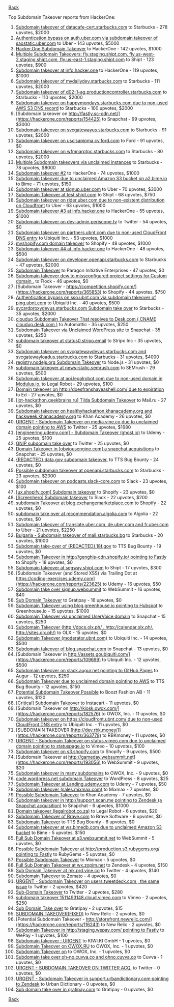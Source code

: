 [Back](../README.md)

Top Subdomain Takeover reports from HackerOne:

1. [Subdomain takeover of datacafe-cert.starbucks.com](https://hackerone.com/reports/665398) to Starbucks - 278 upvotes, $2000
2. [Authentication bypass on auth.uber.com via subdomain takeover of saostatic.uber.com](https://hackerone.com/reports/219205) to Uber - 143 upvotes, $5000
3. [Hacker.One Subdomain Takeover](https://hackerone.com/reports/159156) to HackerOne - 142 upvotes, $1000
4. [Multiple Subdomain Takeovers: fly.staging.shipt.com, fly.us-west-2.staging.shipt.com, fly.us-east-1.staging.shipt.com](https://hackerone.com/reports/576857) to Shipt - 123 upvotes, $900
5. [Subdomain takeover at info.hacker.one](https://hackerone.com/reports/202767) to HackerOne - 119 upvotes, $1000
6. [Subdomain takeover of mydailydev.starbucks.com](https://hackerone.com/reports/570651) to Starbucks - 111 upvotes, $2000
7. [Subdomain takeover of d02-1-ag.productioncontroller.starbucks.com](https://hackerone.com/reports/661751) to Starbucks - 110 upvotes, $2000
8. [Subdomain takeover on happymondays.starbucks.com due to non-used AWS S3 DNS record](https://hackerone.com/reports/186766) to Starbucks - 100 upvotes, $2000
9. [Subdomain takeover on http://fastly.sc-cdn.net/](https://hackerone.com/reports/154425) to Snapchat - 99 upvotes, $3000
10. [Subdomain takeover on svcgatewayus.starbucks.com](https://hackerone.com/reports/325336) to Starbucks - 91 upvotes, $2000
11. [Subdomain takeover on usclsapipma.cv.ford.com](https://hackerone.com/reports/484420) to Ford - 91 upvotes, $0
12. [Subdomain takeover on wfmnarptpc.starbucks.com](https://hackerone.com/reports/388622) to Starbucks - 80 upvotes, $2000
13. [Multiple Subdomain takeovers via unclaimed instances](https://hackerone.com/reports/276269) to Starbucks - 78 upvotes, $8000
14. [Subdomain takeover #2](https://hackerone.com/reports/209004) to HackerOne - 74 upvotes, $1000
15. [Subdomain takeover due to unclaimed Amazon S3 bucket on a2.bime.io](https://hackerone.com/reports/121461) to Bime - 71 upvotes, $150
16. [Subdomain takeover at signup.uber.com](https://hackerone.com/reports/197489) to Uber - 70 upvotes, $3000
17. [Subdomain Takeover at test.shipt.com](https://hackerone.com/reports/387760) to Shipt - 68 upvotes, $750
18. [Subdomain takeover on rider.uber.com due to non-existent distribution on Cloudfront](https://hackerone.com/reports/175070) to Uber - 63 upvotes, $1000
19. [Subdomain takeover #3 at info.hacker.one](https://hackerone.com/reports/217358) to HackerOne - 55 upvotes, $1000
20. [Subdomain takeover on dev-admin.periscope.tv](https://hackerone.com/reports/531890) to Twitter - 54 upvotes, $0
21. [Subdomain takeover on partners.ubnt.com due to non-used CloudFront DNS entry](https://hackerone.com/reports/145224) to Ubiquiti Inc. - 53 upvotes, $1000
22. [myshopify.com domain takeover](https://hackerone.com/reports/320355) to Shopify - 48 upvotes, $1000
23. [Subdomain takeover #4 at info.hacker.one](https://hackerone.com/reports/220002) to HackerOne - 48 upvotes, $500
24. [Subdomain takeover on developer.openapi.starbucks.com](https://hackerone.com/reports/275714) to Starbucks - 47 upvotes, $2000
25. [Subdomain Takeover](https://hackerone.com/reports/180393) to Paragon Initiative Enterprises - 47 upvotes, $0
26. [Subdomain takeover dew to missconfigured project settings for Custom domain&nbsp;.](https://hackerone.com/reports/428651) to Flock - 46 upvotes, $0
27. [Subdomain Takeover - https://competition.shopify.com/](https://hackerone.com/reports/365853) to Shopify - 44 upvotes, $750
28. [Authentication bypass on sso.ubnt.com via subdomain takeover of ping.ubnt.com](https://hackerone.com/reports/172137) to Ubiquiti Inc. - 40 upvotes, $500
29. [svcardproxydevus.starbucks.com Subdomain take over](https://hackerone.com/reports/380158) to Starbucks - 35 upvotes, $2000
30. [cloudup Subdomain Takeover That resolves to Desk.com ( CNAME cloudup.desk.com )](https://hackerone.com/reports/201796) to Automattic - 35 upvotes, $250
31. [Subdomain Takeover via Unclaimed WordPress site](https://hackerone.com/reports/274336) to Snapchat - 35 upvotes, $250
32. [subdomain takeover at status0.stripo.email](https://hackerone.com/reports/737695) to Stripo Inc - 35 upvotes, $0
33. [Subdomain takeover on svcgatewaydevus.starbucks.com and svcgatewayloadus.starbucks.com](https://hackerone.com/reports/383564) to Starbucks - 31 upvotes, $4000
34. [registry.nodejs.org Subdomain Takeover](https://hackerone.com/reports/340580) to Node.js - 31 upvotes, $0
35. [subdomain takeover at news-static.semrush.com](https://hackerone.com/reports/294201) to SEMrush - 29 upvotes, $500
36. [Subdomain takeover at api.legalrobot.com due to non-used domain in Modulus.io.](https://hackerone.com/reports/148770) to Legal Robot - 29 upvotes, $100
37. [Domain takeover on http://doesfranshaveashell.com/ due to expiration](https://hackerone.com/reports/692068) to Ed - 27 upvotes, $0
38. [[iot-hackathon.geekbrains.ru] Tilda Subdomain Takeover](https://hackerone.com/reports/720992) to Mail.ru - 27 upvotes, $0
39. [Subdomain takeover on healthyhackathon.khanacademy.org and hackweek.khanacademy.org](https://hackerone.com/reports/474798) to Khan Academy - 26 upvotes, $0
40. [URGENT - Subdomain Takeover on media.vine.co due to unclaimed domain pointing to AWS](https://hackerone.com/reports/32825) to Twitter - 25 upvotes, $1680
41. [[engineering.udemy.com] - Subdomain Takeover (ghost.io)](https://hackerone.com/reports/368119) to Udemy - 25 upvotes, $100
42. [GNIP subdomain take over](https://hackerone.com/reports/189548) to Twitter - 25 upvotes, $0
43. [Domain Takeover in [obviousengine.com] a snapchat acquisitions](https://hackerone.com/reports/392785) to Snapchat - 25 upvotes, $0
44. [{REDACTED}.data.gov subdomain takeover.](https://hackerone.com/reports/263902) to TTS Bug Bounty - 24 upvotes, $0
45. [Possible subdomain takeover at openapi.starbucks.com](https://hackerone.com/reports/241503) to Starbucks - 23 upvotes, $2000
46. [Subdomain takeover on podcasts.slack-core.com](https://hackerone.com/reports/195350) to Slack - 23 upvotes, $100
47. [[ux.shopify.com] Subdomain takeover](https://hackerone.com/reports/221631) to Shopify - 23 upvotes, $0
48. [[Screenhero] Subdomain takeover](https://hackerone.com/reports/142096) to Slack - 22 upvotes, $200
49. [subdomain Takeover at blog.exchangemarketplace.com](https://hackerone.com/reports/416474) to Shopify - 22 upvotes, $0
50. [subdomain take over at recommendation.algolia.com](https://hackerone.com/reports/673273) to Algolia - 22 upvotes, $0
51. [Subdomain takeover of translate.uber.com, de.uber.com and fr.uber.com](https://hackerone.com/reports/149679) to Uber - 21 upvotes, $2250
52. [Bulgaria - Subdomain takeover of mail.starbucks.bg](https://hackerone.com/reports/736863) to Starbucks - 20 upvotes, $1000
53. [Subdomain take-over of {REDACTED}.18f.gov](https://hackerone.com/reports/263542) to TTS Bug Bounty - 19 upvotes, $0
54. [Subdomain Takeover in http://genghis-cdn.shopify.io/ pointing to Fastly](https://hackerone.com/reports/165309) to Shopify - 18 upvotes, $0
55. [Subdomain takeover at segway.shipt.com](https://hackerone.com/reports/389783) to Shipt - 17 upvotes, $300
56. [Subdomain Takeover (and Stored XSS) via Trailing Dot at https://coding-exercises.udemy.com](https://hackerone.com/reports/223625) to Udemy - 16 upvotes, $50
57. [Subdomain take over signup.websummit](https://hackerone.com/reports/172698) to WebSummit - 16 upvotes, $40
58. [Sub Domain Takeover](https://hackerone.com/reports/221133) to Gratipay - 16 upvotes, $0
59. [Subdomain Takeover using blog.greenhouse.io pointing to Hubspot](https://hackerone.com/reports/38007) to Greenhouse.io - 15 upvotes, $1000
60. [Subdomain Takeover via unclaimed UserVoice domain](https://hackerone.com/reports/269109) to Snapchat - 15 upvotes, $250
61. [Subdomain Takeover (http://docs.olx.ph/ , http://calendar.olx.ph/, http://sites.olx.ph/)](https://hackerone.com/reports/206516) to OLX - 15 upvotes, $0
62. [Subdomain Takeover (moderator.ubnt.com)](https://hackerone.com/reports/181665) to Ubiquiti Inc. - 14 upvotes, $500
63. [Subdomain takeover of blog.snapchat.com](https://hackerone.com/reports/171942) to Snapchat - 13 upvotes, $0
64. [Subdomain Takeover in http://assets.goubiquiti.com/](https://hackerone.com/reports/109699) to Ubiquiti Inc. - 12 upvotes, $500
65. [Subdomain takeover on slack.augur.net pointing to GitHub Pages](https://hackerone.com/reports/382995) to Augur - 12 upvotes, $250
66. [Subdomain Takeover due to unclaimed domain pointing to AWS](https://hackerone.com/reports/317005) to TTS Bug Bounty - 12 upvotes, $150
67. [Potential Subdomain Takeover Possible](https://hackerone.com/reports/166826) to Boozt Fashion AB - 11 upvotes, $120
68. [[Critical] Subdomain Takeover](https://hackerone.com/reports/163790) to Instacart - 11 upvotes, $0
69. [Subdomain Takeover on http://kiosk.owox.com/](https://hackerone.com/reports/182576) to OWOX, Inc. - 11 upvotes, $0
70. [Subdomain takeover on https://cloudfront.ubnt.com/ due to non-used CloudFront DNS entry](https://hackerone.com/reports/210188) to Ubiquiti Inc. - 11 upvotes, $0
71. [SUBDOMAIN TAKEOVER [http://dev.rbk.money/]](https://hackerone.com/reports/363778) to RBKmoney - 11 upvotes, $0
72. [URGENT - Subdomain Takeover on status.vimeo.com due to unclaimed domain pointing to statuspage.io](https://hackerone.com/reports/49663) to Vimeo - 10 upvotes, $100
73. [Subdomain takeover on s3.shopify.com](https://hackerone.com/reports/207576) to Shopify - 9 upvotes, $500
74. [Subdomain Takeover at http://gameday.websummit.net](https://hackerone.com/reports/193056) to WebSummit - 9 upvotes, $20
75. [Subdomain takeover in many subdomains](https://hackerone.com/reports/205949) to OWOX, Inc. - 9 upvotes, $0
76. [code.wordpress.net subdomain Takeover](https://hackerone.com/reports/295330) to WordPress - 8 upvotes, $25
77. [Subdomain Takeover at Landing.udemy.com](https://hackerone.com/reports/208719) to Udemy - 7 upvotes, $50
78. [Subdomain takeover (sales.mixmax.com)](https://hackerone.com/reports/233408) to Mixmax - 7 upvotes, $0
79. [Possible Subdomain Takeover](https://hackerone.com/reports/399165) to Khan Academy - 7 upvotes, $0
80. [Subdomain takeover in http://support.scan.me pointing to Zendesk (a Snapchat acquisition)](https://hackerone.com/reports/114134) to Snapchat - 6 upvotes, $1000
81. [Domain takeover (legalrobot.co.za)](https://hackerone.com/reports/230525) to Legal Robot - 6 upvotes, $20
82. [Subdomain Takeover of Brave.com](https://hackerone.com/reports/175397) to Brave Software - 6 upvotes, $0
83. [Subdomain Takeover](https://hackerone.com/reports/289051) to TTS Bug Bounty - 6 upvotes, $0
84. [Subdomain takeover at ws.bimedb.com due to unclaimed Amazon S3 bucket](https://hackerone.com/reports/161428) to Bime - 5 upvotes, $150
85. [Full Sub Domain Takeover at s3.websummit.net](https://hackerone.com/reports/173412) to WebSummit - 5 upvotes, $0
86. [Possible Subdomain Takeover at http://production.s3.rubygems.org/ pointing to Fastly](https://hackerone.com/reports/178409) to RubyGems - 5 upvotes, $0
87. [Possible Subdomain Takeover](https://hackerone.com/reports/233402) to Mixmax - 5 upvotes, $0
88. [Full Sub Domain Takeover at wx.zopim.net](https://hackerone.com/reports/174395) to Zendesk - 4 upvotes, $150
89. [Sub Domain Takeover at mk.prd.vine.co](https://hackerone.com/reports/191323) to Twitter - 4 upvotes, $140
90. [Subdomain Takeover](https://hackerone.com/reports/113869) to Zomato - 4 upvotes, $0
91. [URGENT - Subdomain Takeover on users.tweetdeck.com , the same issue](https://hackerone.com/reports/42236) to Twitter - 2 upvotes, $420
92. [Sub-Domain Takeover](https://hackerone.com/reports/119220) to Twitter - 2 upvotes, $280
93. [subdomain takeover 1511493148.cloud.vimeo.com](https://hackerone.com/reports/46954) to Vimeo - 2 upvotes, $250
94. [Sub Domain Take over](https://hackerone.com/reports/111078) to Gratipay - 2 upvotes, $15
95. [SUBDOMAIN TAKEOVER(FIXED)](https://hackerone.com/reports/115628) to New Relic - 2 upvotes, $0
96. [Potential Subdomain Takeover - http://storefront.newrelic.com/](https://hackerone.com/reports/116243) to New Relic - 2 upvotes, $0
97. [Subdomain Takeover in http://staging.wepay.com/ pointing to Fastly](https://hackerone.com/reports/93106) to WePay - 1 upvotes, $100
98. [Subdomain takeover : URGENT](https://hackerone.com/reports/118514) to KIWI.KI GmbH - 1 upvotes, $0
99. [Subdomain Takeover on OWOX.RU](https://hackerone.com/reports/186393) to OWOX, Inc. - 1 upvotes, $0
100. [Subdomain Takeover on](https://hackerone.com/reports/184884) to OWOX, Inc. - 1 upvotes, $0
101. [Subdomain take over oh-no.cuvva.co and ohno.cuvva.co](https://hackerone.com/reports/232185) to Cuvva - 1 upvotes, $0
102. [URGENT - SUBDOMAIN TAKEOVER ON TWITTER ACQ.](https://hackerone.com/reports/44578) to Twitter - 0 upvotes, $0
103. [URGENT - Subdomain Takeover in support.urbandictionary.com pointing to Zendesk](https://hackerone.com/reports/103432) to Urban Dictionary - 0 upvotes, $0
104. [Sub domain take over in gratipay.com](https://hackerone.com/reports/257331) to Gratipay - 0 upvotes, $0


[Back](../README.md)